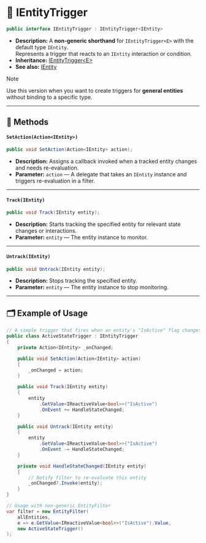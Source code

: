 # 🧩 IEntityTrigger

```csharp
public interface IEntityTrigger : IEntityTrigger<IEntity>
```

- **Description:** A **non-generic shorthand** for `IEntityTrigger<E>` with the default type `IEntity`.  
  Represents a trigger that reacts to an `IEntity` interaction or condition.
- **Inheritance:** [IEntityTrigger\<E>](IEntityTrigger%601.md)
- **See also:** [IEntity](../Entities/IEntity.md)

> [!NOTE]  
> Use this version when you want to create triggers for **general entities** without binding to a specific type.

---

## 🏹 Methods

#### `SetAction(Action<IEntity>)`

```csharp
public void SetAction(Action<IEntity> action);
```

- **Description:** Assigns a callback invoked when a tracked entity changes and needs re-evaluation.
- **Parameter:** `action` — A delegate that takes an `IEntity` instance and triggers re-evaluation in a filter.

---

#### `Track(IEntity)`

```csharp
public void Track(IEntity entity);
```

- **Description:** Starts tracking the specified entity for relevant state changes or interactions.
- **Parameter:** `entity` — The entity instance to monitor.

---

#### `Untrack(IEntity)`

```csharp
public void Untrack(IEntity entity);
```

- **Description:** Stops tracking the specified entity.
- **Parameter:** `entity` — The entity instance to stop monitoring.

---

## 🗂 Example of Usage

```csharp
// A simple trigger that fires when an entity's "IsActive" flag changes
public class ActiveStateTrigger : IEntityTrigger
{
    private Action<IEntity> _onChanged;

    public void SetAction(Action<IEntity> action)
    {
        _onChanged = action;
    }

    public void Track(IEntity entity)
    {
        entity
            .GetValue<IReactiveValue<bool>>("IsActive")
            .OnEvent += HandleStateChanged;
    }

    public void Untrack(IEntity entity)
    {
        entity
            .GetValue<IReactiveValue<bool>>("IsActive")
            .OnEvent -= HandleStateChanged;
    }

    private void HandleStateChanged(IEntity entity)
    {
        // Notify filter to re-evaluate this entity
        _onChanged?.Invoke(entity);
    }
}
```

```csharp
// Usage with non-generic EntityFilter
var filter = new EntityFilter(
    allEntities,
    e => e.GetValue<IReactiveValue<bool>>("IsActive").Value,
    new ActiveStateTrigger()
);
```